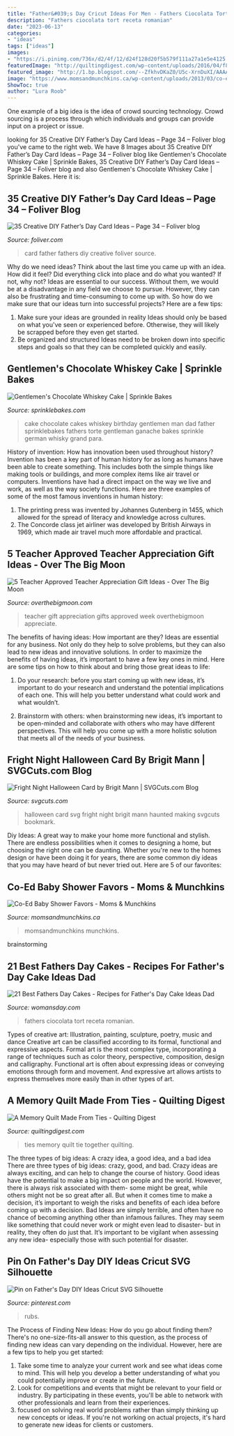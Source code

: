 ```yaml
---
title: "Father&#039;s Day Cricut Ideas For Men - Fathers Ciocolata Tort Receta Romanian"
description: "Fathers ciocolata tort receta romanian"
date: "2023-06-13"
categories:
- "ideas"
tags: ["ideas"]
images:
- "https://i.pinimg.com/736x/d2/4f/12/d24f128d20f5b579f111a27a1e5e4125.jpg"
featuredImage: "http://quiltingdigest.com/wp-content/uploads/2016/04/f8681ecd97b4554d513d1695ec387875-e1462025316899.jpg"
featured_image: "http://1.bp.blogspot.com/--ZfkhvDKaZ0/U5c-XrnDuXI/AAAAAAAAPKk/tF5qxqC4h-I/s1600/sprinklebakes+whiskey+soaked+gentlemens+chocolate+cake.jpg"
image: "https://www.momsandmunchkins.ca/wp-content/uploads/2013/03/co-ed-baby-shower-favor-ideas.jpg"
ShowToc: true
author: "Lura Roob"
---
```



One example of a big idea is the idea of crowd sourcing technology. Crowd sourcing is a process through which individuals and groups can provide input on a project or issue.

	

		
looking for 35 Creative DIY Father’s Day Card Ideas – Page 34 – Foliver blog you've came to the right web. We have 8 Images about 35 Creative DIY Father’s Day Card Ideas – Page 34 – Foliver blog like Gentlemen&#039;s Chocolate Whiskey Cake | Sprinkle Bakes, 35 Creative DIY Father’s Day Card Ideas – Page 34 – Foliver blog and also Gentlemen&#039;s Chocolate Whiskey Cake | Sprinkle Bakes. Here it is:
		
    
## 35 Creative DIY Father’s Day Card Ideas – Page 34 – Foliver Blog

<img loading=lazy src="http://www.foliver.com/wp-content/uploads/2019/06/34-Fathers-Day-card.jpg" onerror="this.onerror=null;this.src='https://tse3.mm.bing.net/th?id=OIP.kegBMgvk3VOJgpOLbhhj8gHaKo&amp;pid=15.1';" alt="35 Creative DIY Father’s Day Card Ideas – Page 34 – Foliver blog">

_Source: foliver.com_

>card father fathers diy creative foliver source. 

	

Why do we need ideas?
Think about the last time you came up with an idea. How did it feel? Did everything click into place and do what you wanted? If not, why not?
Ideas are essential to our success. Without them, we would be at a disadvantage in any field we choose to pursue. However, they can also be frustrating and time-consuming to come up with. So how do we make sure that our ideas turn into successful projects? Here are a few tips: 

1) Make sure your ideas are grounded in reality 
Ideas should only be based on what you've seen or experienced before. Otherwise, they will likely be scrapped before they even get started. 
2) Be organized and structured 
Ideas need to be broken down into specific steps and goals so that they can be completed quickly and easily.

    
## Gentlemen&#039;s Chocolate Whiskey Cake | Sprinkle Bakes

<img loading=lazy src="http://1.bp.blogspot.com/--ZfkhvDKaZ0/U5c-XrnDuXI/AAAAAAAAPKk/tF5qxqC4h-I/s1600/sprinklebakes+whiskey+soaked+gentlemens+chocolate+cake.jpg" onerror="this.onerror=null;this.src='https://tse2.mm.bing.net/th?id=OIP.eX3ndA5Rcl1Dg7VRbl200wHaLH&amp;pid=15.1';" alt="Gentlemen&#039;s Chocolate Whiskey Cake | Sprinkle Bakes">

_Source: sprinklebakes.com_

>cake chocolate cakes whiskey birthday gentlemen man dad father sprinklebakes fathers torte gentleman ganache bakes sprinkle german whisky grand para. 

	

History of invention: How has innovation been used throughout history?
Invention has been a key part of human history for as long as humans have been able to create something. This includes both the simple things like making tools or buildings, and more complex items like air travel or computers. Inventions have had a direct impact on the way we live and work, as well as the way society functions. 
Here are three examples of some of the most famous inventions in human history: 

1) The printing press was invented by Johannes Gutenberg in 1455, which allowed for the spread of literacy and knowledge across cultures. 
2) The Concorde class jet airliner was developed by British Airways in 1969, which made air travel much more affordable and practical.

    
## 5 Teacher Approved Teacher Appreciation Gift Ideas - Over The Big Moon

<img loading=lazy src="https://i0.wp.com/overthebigmoon.com/wp-content/uploads/2016/04/Teacher-Appreciation-Gift-Ideas.jpg?fit=982%2C1382&amp;ssl=1" onerror="this.onerror=null;this.src='https://tse1.mm.bing.net/th?id=OIP.6ZlYiB1ptbcaCndCznAq-QHaKb&amp;pid=15.1';" alt="5 Teacher Approved Teacher Appreciation Gift Ideas - Over The Big Moon">

_Source: overthebigmoon.com_

>teacher gift appreciation gifts approved week overthebigmoon appreciate. 

	

The benefits of having ideas: How important are they?
Ideas are essential for any business. Not only do they help to solve problems, but they can also lead to new ideas and innovative solutions. In order to maximize the benefits of having ideas, it’s important to have a few key ones in mind. Here are some tips on how to think about and bring those great ideas to life:
1. Do your research: before you start coming up with new ideas, it’s important to do your research and understand the potential implications of each one. This will help you better understand what could work and what wouldn’t.

2. Brainstorm with others: when brainstorming new ideas, it’s important to be open-minded and collaborate with others who may have different perspectives. This will help you come up with a more holistic solution that meets all of the needs of your business.

    
## Fright Night Halloween Card By Brigit Mann | SVGCuts.com Blog

<img loading=lazy src="http://svgcuts.com/blog/wp-content/gallery/fright-night-halloween-card-by-brigit-mann/halloween-card-haunted-house.jpg" onerror="this.onerror=null;this.src='https://tse3.mm.bing.net/th?id=OIP.U6YCgwQlm0OK6pLZN09tagHaHa&amp;pid=15.1';" alt="Fright Night Halloween Card by Brigit Mann | SVGCuts.com Blog">

_Source: svgcuts.com_

>halloween card svg fright night brigit mann haunted making svgcuts bookmark. 

	

Diy Ideas: A great way to make your home more functional and stylish. There are endless possibilities when it comes to designing a home, but choosing the right one can be daunting. Whether you're new to the homes design or have been doing it for years, there are some common diy ideas that you may have heard of but never tried out. Here are 5 of our favorites: 

    
## Co-Ed Baby Shower Favors - Moms &amp; Munchkins

<img loading=lazy src="https://www.momsandmunchkins.ca/wp-content/uploads/2013/03/co-ed-baby-shower-favor-ideas.jpg" onerror="this.onerror=null;this.src='https://tse2.mm.bing.net/th?id=OIP.VIwXF54jeZoXK-EgaaWdDQHaLH&amp;pid=15.1';" alt="Co-Ed Baby Shower Favors - Moms &amp; Munchkins">

_Source: momsandmunchkins.ca_

>momsandmunchkins munchkins. 

	
 brainstorming

    
## 21 Best Fathers Day Cakes - Recipes For Father&#039;s Day Cake Ideas Dad

<img loading=lazy src="https://hips.hearstapps.com/wdy.h-cdn.co/assets/16/21/640x941/gallery-1464276901-chocolate-bacon-cake-1-9bc.jpg?resize=768:*" onerror="this.onerror=null;this.src='https://tse2.mm.bing.net/th?id=OIP.sACmX1b40rjo2FvBgx1PMwDMEs&amp;pid=15.1';" alt="21 Best Fathers Day Cakes - Recipes for Father&#039;s Day Cake Ideas Dad">

_Source: womansday.com_

>fathers ciocolata tort receta romanian. 

	

Types of creative art: Illustration, painting, sculpture, poetry, music and dance
Creative art can be classified according to its formal, functional and expressive aspects. Formal art is the most complex type, incorporating a range of techniques such as color theory, perspective, composition, design and calligraphy. Functional art is often about expressing ideas or conveying emotions through form and movement. And expressive art allows artists to express themselves more easily than in other types of art.

    
## A Memory Quilt Made From Ties - Quilting Digest

<img loading=lazy src="http://quiltingdigest.com/wp-content/uploads/2016/04/f8681ecd97b4554d513d1695ec387875-e1462025316899.jpg" onerror="this.onerror=null;this.src='https://tse3.mm.bing.net/th?id=OIP.YaNfoqcwVSGkc38k02MaWQHaJ6&amp;pid=15.1';" alt="A Memory Quilt Made From Ties - Quilting Digest">

_Source: quiltingdigest.com_

>ties memory quilt tie together quilting. 

	

The three types of big ideas: A crazy idea, a good idea, and a bad idea
There are three types of big ideas: crazy, good, and bad. Crazy ideas are always exciting, and can help to change the course of history. Good ideas have the potential to make a big impact on people and the world. However, there is always risk associated with them- some might be great, while others might not be so great after all. But when it comes time to make a decision, it’s important to weigh the risks and benefits of each idea before coming up with a decision.
Bad Ideas are simply terrible, and often have no chance of becoming anything other than infamous failures. They may seem like something that could never work or might even lead to disaster- but in reality, they often do just that. It’s important to be vigilant when assessing any new idea- especially those with such potential for disaster.

    
## Pin On Father&#039;s Day DIY Ideas Cricut SVG Silhouette

<img loading=lazy src="https://i.pinimg.com/736x/d2/4f/12/d24f128d20f5b579f111a27a1e5e4125.jpg" onerror="this.onerror=null;this.src='https://tse3.mm.bing.net/th?id=OIP.XRmdNOOxrsd_tZ8KgGtkxAHaFp&amp;pid=15.1';" alt="Pin on Father&#039;s Day DIY Ideas Cricut SVG Silhouette">

_Source: pinterest.com_

>rubs. 

	

The Process of Finding New Ideas: How do you go about finding them?
There's no one-size-fits-all answer to this question, as the process of finding new ideas can vary depending on the individual. However, here are a few tips to help you get started: 
1. Take some time to analyze your current work and see what ideas come to mind. This will help you develop a better understanding of what you could potentially improve or create in the future. 
2. Look for competitions and events that might be relevant to your field or industry. By participating in these events, you'll be able to network with other professionals and learn from their experiences. 
3. focused on solving real world problems rather than simply thinking up new concepts or ideas. If you're not working on actual projects, it's hard to generate new ideas for clients or customers. 

